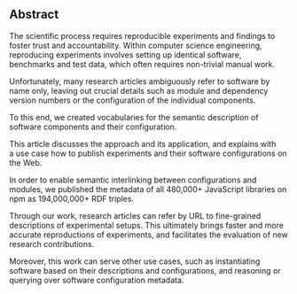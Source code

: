 ## Abstract

<!-- Context      -->
The scientific process requires reproducible experiments and findings
to foster trust and accountability.
Within computer science engineering,
reproducing experiments involves setting up
identical software, benchmarks and test data,
which often requires non-trivial manual work.
<!-- Need         -->
Unfortunately,
many research articles ambiguously refer to software by name only,
leaving out crucial details such as module and dependency version numbers
or the configuration of the individual components.
<!-- Task         -->
To this end, we created vocabularies
for the semantic description of software components and their configuration.
<!-- Object       -->
This article discusses the approach and its application,
and explains with a use case
how to publish experiments and their software configurations on the Web.
<!-- Findings     -->
In order to enable semantic interlinking between configurations and modules,
we published the metadata of all 480,000+ JavaScript libraries on npm
as 194,000,000+ RDF triples.
<!-- Conclusion   -->
Through our work,
research articles can refer by URL
to fine-grained descriptions of experimental setups.
This ultimately brings faster and more accurate reproductions of experiments,
and facilitates the evaluation of new research contributions.
<!-- Perspectives -->
Moreover, this work can serve other use cases,
such as instantiating software based on their descriptions and configurations,
and reasoning or querying over software configuration metadata.
